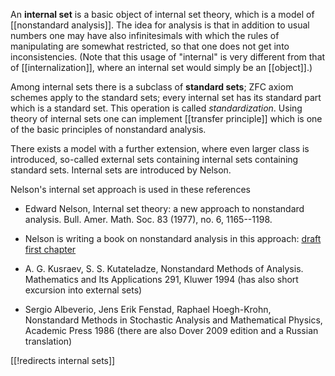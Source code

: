 An __internal set__ is a basic object of internal set theory, which is a model of [[nonstandard analysis]]. The idea for analysis is that in addition to usual numbers one may have also infinitesimals with which the rules of manipulating are somewhat restricted, so that one does not get into inconsistencies.  (Note that this usage of "internal" is very different from that of [[internalization]], where an internal set would simply be an [[object]].)

Among internal sets there is a subclass of __standard sets__; ZFC axiom schemes apply to the standard sets; every internal set has its standard part which is a standard set. This operation is called *standardization*. Using theory of internal sets one can implement [[transfer principle]] which is one of the basic principles of nonstandard analysis. 

There exists a model with a further extension, where even larger class is introduced, so-called external sets containing internal sets containing standard sets. Internal sets are introduced by Nelson. 

Nelson's internal set approach is used in these references

* Edward Nelson, Internal set theory: a new approach to nonstandard analysis.  Bull. Amer. Math. Soc.  83  (1977), no. 6, 1165--1198. 

* Nelson is writing a book on nonstandard analysis in this approach:
<a href="http://www.math.princeton.edu/~nelson/books/1.pdf"> draft first chapter</a>

* A. G. Kusraev, S. S. Kutateladze, Nonstandard Methods of Analysis. Mathematics and Its Applications 291, Kluwer 1994 (has also short excursion into external sets)

* Sergio Albeverio, Jens Erik Fenstad, Raphael Hoegh-Krohn, Nonstandard Methods in Stochastic Analysis and Mathematical Physics, Academic Press 1986 (there  are also Dover 2009 edition and a Russian translation)

[[!redirects internal sets]]
